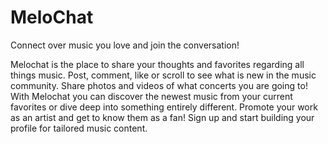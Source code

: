 # MeloChat

Connect over music you love and join the conversation!

Melochat is the place to share your thoughts and favorites regarding all things music. 
Post, comment, like or scroll to see what is new in the music 
community. Share photos and videos of what concerts you are going to! With Melochat
you can discover the newest music from your current favorites or dive deep into
something entirely different. Promote your work as an artist and get to know them as a
fan! Sign up and start building your profile for tailored music content.
